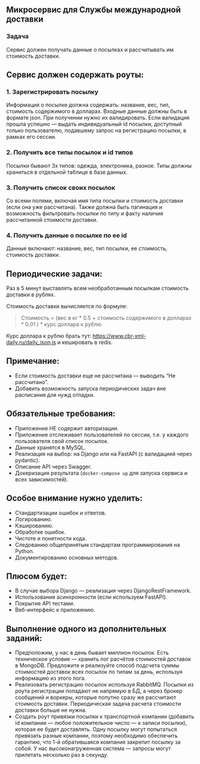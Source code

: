 ## Микросервис для Службы международной доставки

### Задача
Сервис должен получать данные о посылках и рассчитывать им стоимость доставки.

## Сервис должен содержать роуты:

### 1. Зарегистрировать посылку
Информация о посылке должна содержать: название, вес, тип, стоимость содержимого в долларах.
Входные данные должны быть в формате json. При получении нужно их валидировать. Если валидация прошла успешно — выдать индивидуальный id посылки, доступный только пользователю, подавшему запрос на регистрацию посылки, в рамках его сессии.

### 2. Получить все типы посылок и id типов
Посылки бывают 3х типов: одежда, электроника, разное. Типы должны храниться в отдельной таблице в базе данных.

### 3. Получить список своих посылок
Со всеми полями, включая имя типа посылки и стоимость доставки (если она уже рассчитана). Также должна быть пагинация и возможность фильтровать посылки по типу и факту наличия рассчитанной стоимости доставки.

### 4. Получить данные о посылке по ее id
Данные включают: название, вес, тип посылки, ее стоимость, стоимость доставки.

## Периодические задачи:

Раз в 5 минут выставлять всем необработанным посылкам стоимость доставки в рублях.

Стоимость доставки вычисляется по формуле:

> Стоимость = (вес в кг * 0.5 + стоимость содержимого в долларах * 0.01 ) * курс доллара к рублю

Курс доллара к рублю брать тут: https://www.cbr-xml-daily.ru/daily_json.js и кешировать в redis.

## Примечание:
- Если стоимость доставки еще не рассчитана — выводить “Не рассчитано”.
- Добавить возможность запуска периодических задач вне расписания для нужд отладки.

## Обязательные требования:

- Приложение НЕ содержит авторизации.
- Приложение отслеживает пользователей по сессии, т.е. у каждого пользователя свой список посылок.
- Данные хранятся в MySQL.
- Реализация на выбор: на Django или на FastAPI (с валидацией через pydantic).
- Описание API через Swagger.
- Докеризация результата (`docker-compose up` для запуска сервиса и всех зависимостей).

## Особое внимание нужно уделить:

- Стандартизации ошибок и ответов.
- Логированию.
- Кэшированию.
- Обработке ошибок.
- Чистоте и понятности кода.
- Следованию общепринятым стандартам программирования на Python.
- Документированию основных методов.

## Плюсом будет:

- В случае выбора Django — реализация через DjangoRestFramework.
- Использование асинхронности (если используем FastAPI).
- Покрытие API тестами.
- Веб-интерфейс к приложению.

## Выполнение одного из дополнительных заданий:

- Предположим, у нас в день бывает миллион посылок. Есть техническое условие — хранить лог расчётов стоимостей доставок в MongoDB. Предложите и реализуйте способ подсчета суммы стоимостей доставок всех посылок по типам за день, используя информацию из этого лога.
- Реализовать регистрацию посылок используя RabbitMQ. Посылки из роута регистрации попадают не напрямую в БД, а через брокер сообщений и воркеры, которые попутно сразу же рассчитают стоимость доставки. Периодическая задача расчета стоимости доставки больше не нужна.
- Создать роут привязки посылки к транспортной компании (добавить id компании — любое положительное число — к записи посылки), которая ее будет доставлять. Одну посылку могут попытаться привязать разные компании, поэтому необходимо обеспечить гарантию, что 1-й обратившаяся компания закрепит посылку за собой. У нас высоконагруженная система — запросы могут прилетать несколько раз в секунду.